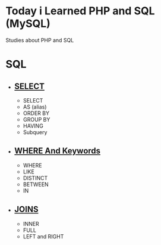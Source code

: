 # Today i Learned PHP and SQL (MySQL)
Studies about PHP and SQL

# SQL

- ## [SELECT](SQL/select.md)
    - SELECT
    - AS (alias)    
    - ORDER BY
    - GROUP BY
    - HAVING
    - Subquery

- ## [WHERE And Keywords](SQL/whereAndKeywords.md)
    - WHERE
    - LIKE
    - DISTINCT
    - BETWEEN
    - IN

- ## [JOINS](SQL/joins.md)
    - INNER
    - FULL
    - LEFT and RIGHT